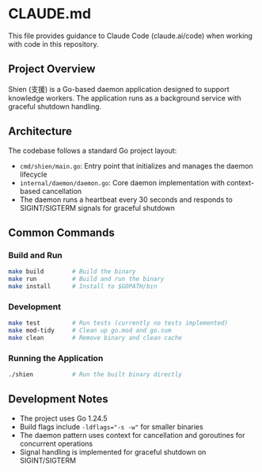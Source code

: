 # CLAUDE.md

This file provides guidance to Claude Code (claude.ai/code) when working with code in this repository.

## Project Overview

Shien (支援) is a Go-based daemon application designed to support knowledge workers. The application runs as a background service with graceful shutdown handling.

## Architecture

The codebase follows a standard Go project layout:
- `cmd/shien/main.go`: Entry point that initializes and manages the daemon lifecycle
- `internal/daemon/daemon.go`: Core daemon implementation with context-based cancellation
- The daemon runs a heartbeat every 30 seconds and responds to SIGINT/SIGTERM signals for graceful shutdown

## Common Commands

### Build and Run
```bash
make build        # Build the binary
make run          # Build and run the binary
make install      # Install to $GOPATH/bin
```

### Development
```bash
make test         # Run tests (currently no tests implemented)
make mod-tidy     # Clean up go.mod and go.sum
make clean        # Remove binary and clean cache
```

### Running the Application
```bash
./shien           # Run the built binary directly
```

## Development Notes

- The project uses Go 1.24.5
- Build flags include `-ldflags="-s -w"` for smaller binaries
- The daemon pattern uses context for cancellation and goroutines for concurrent operations
- Signal handling is implemented for graceful shutdown on SIGINT/SIGTERM